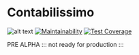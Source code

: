 # Contabilissimo

![alt text](https://travis-ci.org/geraldoandradee/contabilissimo.svg?branch=development)
[![Maintainability](https://api.codeclimate.com/v1/badges/828ce18b6148ded6da2a/maintainability)](https://codeclimate.com/github/geraldoandradee/contabilissimo/maintainability)
[![Test Coverage](https://api.codeclimate.com/v1/badges/828ce18b6148ded6da2a/test_coverage)](https://codeclimate.com/github/geraldoandradee/contabilissimo/test_coverage)

PRE ALPHA ::: not ready for production :::